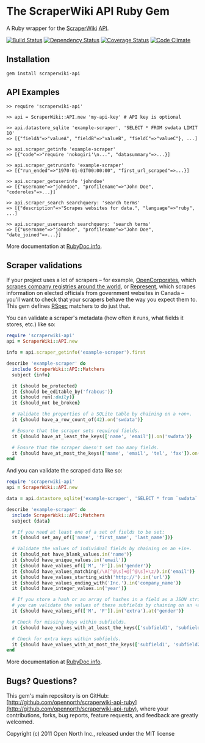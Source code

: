 # The ScraperWiki API Ruby Gem

A Ruby wrapper for the [ScraperWiki](https://scraperwiki.com/) [API](https://scraperwiki.com/docs/api).

[![Build Status](https://secure.travis-ci.org/opennorth/scraperwiki-api-ruby.png)](http://travis-ci.org/opennorth/scraperwiki-api-ruby)
[![Dependency Status](https://gemnasium.com/opennorth/scraperwiki-api-ruby.png)](https://gemnasium.com/opennorth/scraperwiki-api-ruby)
[![Coverage Status](https://coveralls.io/repos/opennorth/scraperwiki-api-ruby/badge.png?branch=master)](https://coveralls.io/r/opennorth/scraperwiki-api-ruby)
[![Code Climate](https://codeclimate.com/github/opennorth/scraperwiki-api-ruby.png)](https://codeclimate.com/github/opennorth/scraperwiki-api-ruby)

## Installation

    gem install scraperwiki-api

## API Examples

    >> require 'scraperwiki-api'

    >> api = ScraperWiki::API.new 'my-api-key' # API key is optional

    >> api.datastore_sqlite 'example-scraper', 'SELECT * FROM swdata LIMIT 10'
    => [{"fieldA"=>"valueA", "fieldB"=>"valueB", "fieldC"=>"valueC"}, ...]

    >> api.scraper_getinfo 'example-scraper'
    => [{"code"=>"require 'nokogiri'\n...", "datasummary"=>...}]

    >> api.scraper_getruninfo 'example-scraper'
    => [{"run_ended"=>"1970-01-01T00:00:00", "first_url_scraped"=>...}]

    >> api.scraper_getuserinfo 'johndoe'
    => [{"username"=>"johndoe", "profilename"=>"John Doe", "coderoles"=>...}]

    >> api.scraper_search searchquery: 'search terms'
    => [{"description"=>"Scrapes websites for data.", "language"=>"ruby", ...]

    >> api.scraper_usersearch searchquery: 'search terms'
    => [{"username"=>"johndoe", "profilename"=>"John Doe", "date_joined"=>...}]

More documentation at [RubyDoc.info](http://rdoc.info/gems/scraperwiki-api/ScraperWiki/API).

## Scraper validations

If your project uses a lot of scrapers – for example, [OpenCorporates](http://opencorporates.com/), which [scrapes company registries around the world](http://blog.opencorporates.com/2011/03/25/building-a-global-database-the-open-distributed-way/), or [Represent](http://represent.opennorth.ca/), which scrapes information on elected officials from government websites in Canada – you'll want to check that your scrapers behave the way you expect them to. This gem defines [RSpec](https://www.relishapp.com/rspec) matchers to do just that.

You can validate a scraper's metadata (how often it runs, what fields it stores, etc.) like so:

```ruby
require 'scraperwiki-api'
api = ScraperWiki::API.new

info = api.scraper_getinfo('example-scraper').first

describe 'example-scraper' do
  include ScraperWiki::API::Matchers
  subject {info}

  it {should be_protected}
  it {should be_editable_by('frabcus')}
  it {should run(:daily)}
  it {should_not be_broken}

  # Validate the properties of a SQLite table by chaining on a +on+.
  it {should have_a_row_count_of(42).on('swdata')}

  # Ensure that the scraper sets required fields.
  it {should have_at_least_the_keys(['name', 'email']).on('swdata')}

  # Ensure that the scraper doesn't set too many fields.
  it {should have_at_most_the_keys(['name', 'email', 'tel', 'fax']).on('swdata')}
end
```

And you can validate the scraped data like so:

```ruby
require 'scraperwiki-api'
api = ScraperWiki::API.new

data = api.datastore_sqlite('example-scraper', 'SELECT * from `swdata`')

describe 'example-scraper' do
  include ScraperWiki::API::Matchers
  subject {data}

  # If you need at least one of a set of fields to be set:
  it {should set_any_of(['name', 'first_name', 'last_name'])}

  # Validate the values of individual fields by chaining on an +in+.
  it {should_not have_blank_values.in('name')}
  it {should have_unique_values.in('email')}
  it {should have_values_of(['M', 'F']).in('gender')}
  it {should have_values_matching(/\A[^@\s]+@[^@\s]+\z/).in('email')}
  it {should have_values_starting_with('http://').in('url')}
  it {should have_values_ending_with('Inc.').in('company_name')}
  it {should have_integer_values.in('year')}

  # If you store a hash or an array of hashes in a field as a JSON string,
  # you can validate the values of these subfields by chaining on an +at+.
  it {should have_values_of(['M', 'F']).in('extra').at('gender')}

  # Check for missing keys within subfields.
  it {should have_values_with_at_least_the_keys(['subfield1', 'subfield2']).in('fieldA')}

  # Check for extra keys within subfields.
  it {should have_values_with_at_most_the_keys(['subfield1', 'subfield2', 'subfield3', 'subfield4']).in('fieldA')}
end
```

More documentation at [RubyDoc.info](http://rdoc.info/gems/scraperwiki-api/ScraperWiki/API/Matchers).

## Bugs? Questions?

This gem's main repository is on GitHub: [http://github.com/opennorth/scraperwiki-api-ruby](http://github.com/opennorth/scraperwiki-api-ruby), where your contributions, forks, bug reports, feature requests, and feedback are greatly welcomed.

Copyright (c) 2011 Open North Inc., released under the MIT license
